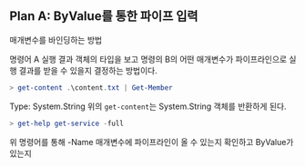 ﻿## Plan A: ByValue를 통한 파이프 입력

매개변수를 바인딩하는 방법

명령어 A 실행 결과 객체의 타입을 보고 명령의 B의 어떤 매개변수가 파이프라인으로 실행 결과를 받을 수 있을지 결정하는 방법이다.


```powershell
> get-content .\content.txt | Get-Member
```

Type: System.String
위의  ```get-content```는 System.String 객체를 반환하게 된다.

```powershell
> get-help get-service -full
```

위 명령어를 통해 -Name 매개변수에 파이프라인이 올 수 있는지 확인하고
ByValue가 있는지 
